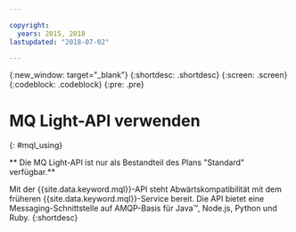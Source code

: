 ```yaml
---

copyright:
  years: 2015, 2018
lastupdated: "2018-07-02"

---
```


{:new_window: target="_blank"}
{:shortdesc: .shortdesc}
{:screen: .screen}
{:codeblock: .codeblock}
{:pre: .pre}

# MQ Light-API verwenden 
{: #mql_using}

** Die MQ Light-API ist nur als Bestandteil des Plans "Standard" verfügbar.**
<br/>

Mit der {{site.data.keyword.mql}}-API steht Abwärtskompatibilität mit dem früheren {{site.data.keyword.mql}}-Service bereit. Die API bietet eine Messaging-Schnittstelle auf AMQP-Basis für Java&trade;, Node.js, Python und Ruby.
{:shortdesc}

<!-- 02/07/18 - removing words to help deprecate MQ Light
In most cases, {{site.data.keyword.messagehub}} is best used with a Kafka client. The {{site.data.keyword.mql}} API is simple to learn but has very limited scalability and does not offer interoperability with other {{site.data.keyword.messagehub}} APIs.
The {{site.data.keyword.mql}} API is available in the following {{site.data.keyword.Bluemix_short}} regions only: US South, United Kingdom, and Sydney. The {{site.data.keyword.mql}} API not available in the Germany region or in {{site.data.keyword.Bluemix_notm}} Dedicated.
-->
